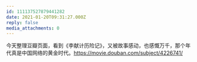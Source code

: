 ```yaml
---
id: 111137527879441282
date: 2021-01-20T09:31:27.000Z
reply: false
media_attachments: 0
---
```


今天整理豆瓣页面，看到《李献计历险记》，又被故事感动，也感慨万千，那个年代真是中国网络的黄金时代。https://movie.douban.com/subject/4226741/ 

